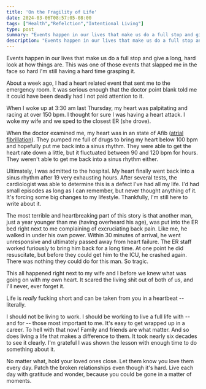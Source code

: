 ```yaml
---
title: 'On the Fragility of Life'
date: 2024-03-06T08:57:05-08:00
tags: ["Health","Refelction","Intentional Living"]
type: post
summary: "Events happen in our lives that make us do a full stop and give a long, hard look at how things are. This was one of those events that slapped me in the face so hard I'm still having a hard time grasping it."
description: "Events happen in our lives that make us do a full stop and give a long, hard look at how things are."
---
```


Events happen in our lives that make us do a full stop and give a long, hard look at how things are. This was one of those events that slapped me in the face so hard I'm still having a hard time grasping it.

About a week ago, I had a heart related event that sent me to the emergency room. It was serious enough that the doctor point blank told me it could have been deadly had I not paid attention to it.

When I woke up at 3:30 am last Thursday, my heart was palpitating and racing at over 150 bpm. I thought for sure I was having a heart attack. I woke my wife and we sped to the closest ER (she drove).

When the doctor examined me, my heart was in an state of Afib ([atrial fibrillation](https://www.mayoclinic.org/diseases-conditions/atrial-fibrillation/symptoms-causes/syc-20350624)). They pumped me full of drugs to bring my heart below 100 bpm and hopefully put me back into a sinus rhythm. They were able to get the heart rate down a little, but it fluctuated between 90 and 120 bpm for hours. They weren't able to get me back into a sinus rhythm either.

Ultimately, I was admitted to the hospital. My heart finally went back into a sinus rhythm after 19 very exhausting hours. After several tests, the cardiologist was able to determine this is a defect I've had all my life. I'd had small episodes as long as I can remember, but never thought anything of it. It's forcing some big changes to my lifestyle. Thankfully, I'm still here to write about it.

The most terrible and heartbreaking part of this story is that another man, just a year younger than me (having overheard his age), was put into the ER bed right next to me complaining of excruciating back pain. Like me, he walked in under his own power. Within 30 minutes of arrival, he went unresponsive and ultimately passed away from heart failure. The ER staff worked furiously to bring him back for a long time. At one point he did resuscitate, but before they could get him to the ICU, he crashed again. There was nothing they could do for this man. So tragic.

This all happened right next to my wife and I before we knew what was going on with my own heart. It scared the living shit out of both of us, and I'll never, ever forget it.

Life is _really_ fucking short and can be taken from you in a heartbeat -- literally.

I should not be living to work. I should be working to live a full life with -- and for -- those most important to me. It's easy to get wrapped up in a career. To hell with that now! Family and friends are what matter. And so does living a life that makes a difference to them. It took nearly six decades to see it clearly. I'm grateful I was shown the lesson with enough time to do something about it.

No matter what, hold your loved ones close. Let them know you love them every day. Patch the broken relationships even though it's hard. Live each day with gratitude and wonder, because you could be gone in a matter of moments.